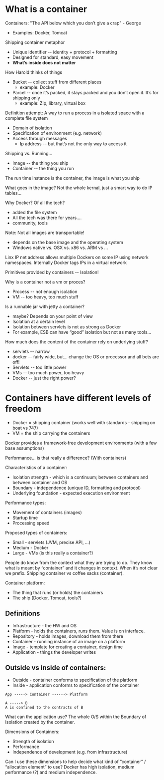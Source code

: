 # What is a container

Containers: "The API below which you don’t give a crap" - George
* Examples: Docker, Tomcat


Shipping container metaphor
* Unique identifier -- identity + protocol + formatting
* Designed for standard, easy movement
* **What’s inside does not matter**


How Harold thinks of things
* Bucket -- collect stuff from different places
   * example: Docker
* Parcel -- once it’s packed, it stays packed and you don’t open it.  It’s for shipping only
   * example: Zip, library, virtual box

Definition attempt: A way to run a process in a isolated space with a complete file system
* Domain of isolation
* Specification of environment (e.g. network)
* Access through messages
   * Ip address -- but that’s not the only way to access it

Shipping vs. Running...
* Image -- the thing you ship
* Container -- the thing you run

The run time instance is the container, the image is what you ship

What goes in the image?  Not the whole kernal, just a smart way to do IP tables…

Why Docker?  Of all the tech?
* added the file system
* All the tech was there for years….
* community, tools

Note: Not all images are transportable!
* depends on the base image and the operating system
* Windows native vs. OSX vs. x86 vs. ARM vs ...

Linx IP net address allows multiple Dockers on some IP using network namespaces.  Internally Docker tags IPs in a virtual network

Primitives provided by containers -- Isolation!

Why is a container not a vm or proces?
* Process -- not enough isolation
* VM -- too heavy, too much stuff

Is a runnable jar with jetty a container?
* maybe?  Depends on your point of view
* Isolation at a certain level
* Isolation between servlets is not as strong as Docker
* For example, ESB can have “good” isolation but not as many tools…

How much does the content of the container rely on underlying stuff?
* servlets -- narrow
* docker -- fairly wide, but... change the OS or processor and all bets are off!
* Servlets -- too little power
* VMs -- too much power, too heavy
* Docker -- just the right power?

# Containers have different levels of freedom
* Docker = shipping container (works well with standards - shipping on boat vs 747)
* VM = the ship carrying the containers

Docker provides a framework-free development environments (with a few base assumptions)

Performance... is that really a difference? (With containers)

Characteristics of a container:
* Isolation strength - which is a continuum; between containers and between container and OS
* Boundary - independence (unique ID, formatting and protocol)
* Underlying foundation - expected execution environment

Performance types:
* Movement of containers (images)
* Startup time
* Processing speed

Proposed types of containers:
* Small - servlets (JVM, precise API, ...)
* Medium - Docker
* Large - VMs (is this really a container?)

People do know from the context what they are trying to do.  They know what is meant by “container” and it changes in context.  When it’s not clear we prefix.  Shipping container vs coffee sacks (container).

Container platform:
* The thing that runs (or holds) the containers
* The ship (Docker, Tomcat, tools?)

## Definitions
* Infrastructure - the HW and OS
* Platform - holds the containers, runs them.  Value is on interface.
* Repository - holds images, download them from there
* Container - running instance of an image on a platform
* Image - template for creating a container, design time
* Application - things the developer writes

## Outside vs inside of containers:
* Outside - container conforms to specification of the platform
* Inside - application conforms to specification of the container

```
App -----> Container ------> Platform

A -----> B
A is confined to the contracts of B
```

What can the application use?  The whole O/S within the Boundary of Isolation created by the container.

Dimensions of Containers:
* Strength of isolation
* Performance
* Independence of development (e.g. from infrastructure)

Can I use these dimensions to help decide what kind of “container” / “allocation element” to use?  Docker has high isolation, medium performance (?) and medium independence.